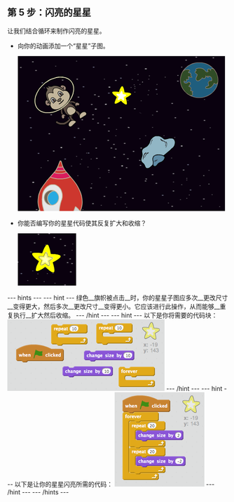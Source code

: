 ## 第 5 步：闪亮的星星

让我们结合循环来制作闪亮的星星。

+ 向你的动画添加一个“星星”子图。

	![Adding a star sprite](images/space-star-sprite.png)

+ 你能否编写你的星星代码使其反复扩大和收缩？

    ![Testing a shining star](images/space-star-test.png)

--- hints ---
--- hint ---
绿色__旗帜被点击__时，你的星星子图应多次__更改尺寸__变得更大，然后多次__更改尺寸__变得更小。它应该进行此操作，从而能够__重复执行__扩大然后收缩。
--- /hint ---
--- hint ---
以下是你将需要的代码块：
![Blocks for a shining star](images/space-star-blocks.png)
--- /hint ---
--- hint ---
以下是让你的星星闪亮所需的代码：
![Code for a shining star](images/space-star-code.png)
--- /hint ---
--- /hints ---

